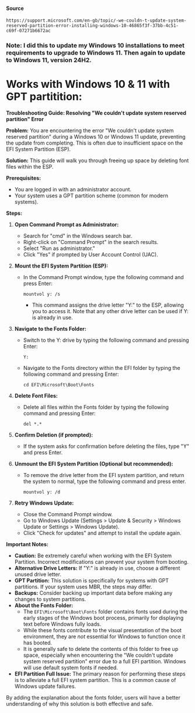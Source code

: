 #### Source
```
https://support.microsoft.com/en-gb/topic/-we-couldn-t-update-system-reserved-partition-error-installing-windows-10-46865f3f-37bb-4c51-c69f-07271b6672ac
```
### Note: I did this to update my Windows 10 installations to meet requirements to upgrade to Windows 11. Then again to update to Windows 11, version 24H2.

# Works with Windows 10 & 11 with GPT partitition:

**Troubleshooting Guide: Resolving "We couldn't update system reserved partition" Error**

**Problem:** You are encountering the error "We couldn't update system reserved partition" during a Windows 10 or Windows 11 update, preventing the update from completing. This is often due to insufficient space on the EFI System Partition (ESP).

**Solution:** This guide will walk you through freeing up space by deleting font files within the ESP.

**Prerequisites:**

* You are logged in with an administrator account.
* Your system uses a GPT partition scheme (common for modern systems).

**Steps:**

1.  **Open Command Prompt as Administrator:**
    * Search for "cmd" in the Windows search bar.
    * Right-click on "Command Prompt" in the search results.
    * Select "Run as administrator."
    * Click "Yes" if prompted by User Account Control (UAC).

2.  **Mount the EFI System Partition (ESP):**
    * In the Command Prompt window, type the following command and press Enter:
        ```
        mountvol y: /s
        ```
        * This command assigns the drive letter "Y:" to the ESP, allowing you to access it. Note that any other drive letter can be used if Y: is already in use.

3.  **Navigate to the Fonts Folder:**
    * Switch to the Y: drive by typing the following command and pressing Enter:
        ```
        Y:
        ```
    * Navigate to the Fonts directory within the EFI folder by typing the following command and pressing Enter:
        ```
        cd EFI\Microsoft\Boot\Fonts
        ```

4.  **Delete Font Files:**
    * Delete all files within the Fonts folder by typing the following command and pressing Enter:
        ```
        del *.*
        ```

5.  **Confirm Deletion (if prompted):**
    * If the system asks for confirmation before deleting the files, type "Y" and press Enter.

6.  **Unmount the EFI System Partition (Optional but recommended):**
    * To remove the drive letter from the EFI system partition, and return the system to normal, type the following command and press enter.
        ```
        mountvol y: /d
        ```

7.  **Retry Windows Update:**
    * Close the Command Prompt window.
    * Go to Windows Update (Settings > Update & Security > Windows Update or Settings > Windows Update).
    * Click "Check for updates" and attempt to install the update again.

**Important Notes:**

* **Caution:** Be extremely careful when working with the EFI System Partition. Incorrect modifications can prevent your system from booting.
* **Alternative Drive Letters:** If "Y:" is already in use, choose a different unused drive letter.
* **GPT Partition:** This solution is specifically for systems with GPT partitions. If your system uses MBR, the steps may differ.
* **Backups:** Consider backing up important data before making any changes to system partitions.
* **About the Fonts Folder:**
    * The `EFI\Microsoft\Boot\Fonts` folder contains fonts used during the early stages of the Windows boot process, primarily for displaying text before Windows fully loads.
    * While these fonts contribute to the visual presentation of the boot environment, they are *not* essential for Windows to function once it has booted.
    * It is generally safe to delete the contents of this folder to free up space, especially when encountering the "We couldn't update system reserved partition" error due to a full EFI partition. Windows will use default system fonts if needed.
* **EFI Partition Full Issue:** The primary reason for performing these steps is to alleviate a full EFI system partition. This is a common cause of Windows update failures.

By adding the explanation about the fonts folder, users will have a better understanding of why this solution is both effective and safe.
